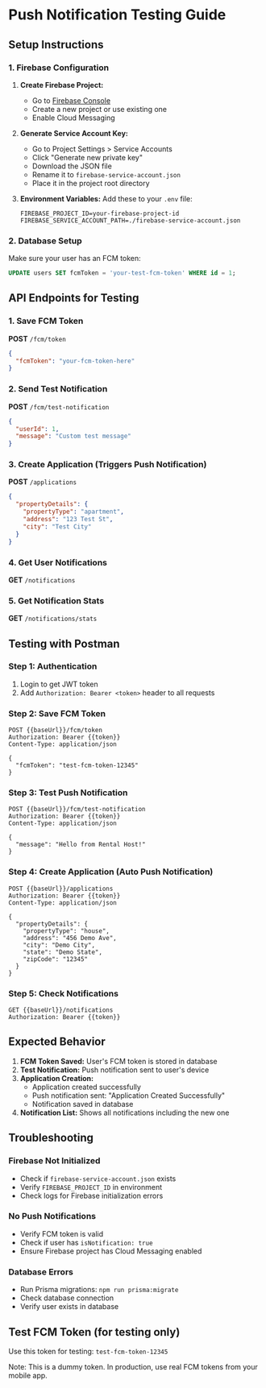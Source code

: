 # Push Notification Testing Guide

## Setup Instructions

### 1. Firebase Configuration

1. **Create Firebase Project:**
   - Go to [Firebase Console](https://console.firebase.google.com/)
   - Create a new project or use existing one
   - Enable Cloud Messaging

2. **Generate Service Account Key:**
   - Go to Project Settings > Service Accounts
   - Click "Generate new private key"
   - Download the JSON file
   - Rename it to `firebase-service-account.json`
   - Place it in the project root directory

3. **Environment Variables:**
   Add these to your `.env` file:
   ```env
   FIREBASE_PROJECT_ID=your-firebase-project-id
   FIREBASE_SERVICE_ACCOUNT_PATH=./firebase-service-account.json
   ```

### 2. Database Setup

Make sure your user has an FCM token:
```sql
UPDATE users SET fcmToken = 'your-test-fcm-token' WHERE id = 1;
```

## API Endpoints for Testing

### 1. Save FCM Token
**POST** `/fcm/token`
```json
{
  "fcmToken": "your-fcm-token-here"
}
```

### 2. Send Test Notification
**POST** `/fcm/test-notification`
```json
{
  "userId": 1,
  "message": "Custom test message"
} 
```

### 3. Create Application (Triggers Push Notification)
**POST** `/applications`
```json
{
  "propertyDetails": {
    "propertyType": "apartment",
    "address": "123 Test St",
    "city": "Test City"
  }
}
```

### 4. Get User Notifications
**GET** `/notifications`

### 5. Get Notification Stats
**GET** `/notifications/stats`

## Testing with Postman

### Step 1: Authentication
1. Login to get JWT token
2. Add `Authorization: Bearer <token>` header to all requests

### Step 2: Save FCM Token
```http
POST {{baseUrl}}/fcm/token
Authorization: Bearer {{token}}
Content-Type: application/json

{
  "fcmToken": "test-fcm-token-12345"
}
```

### Step 3: Test Push Notification
```http
POST {{baseUrl}}/fcm/test-notification
Authorization: Bearer {{token}}
Content-Type: application/json

{
  "message": "Hello from Rental Host!"
}
```

### Step 4: Create Application (Auto Push Notification)
```http
POST {{baseUrl}}/applications
Authorization: Bearer {{token}}
Content-Type: application/json

{
  "propertyDetails": {
    "propertyType": "house",
    "address": "456 Demo Ave",
    "city": "Demo City",
    "state": "Demo State",
    "zipCode": "12345"
  }
}
```

### Step 5: Check Notifications
```http
GET {{baseUrl}}/notifications
Authorization: Bearer {{token}}
```

## Expected Behavior

1. **FCM Token Saved:** User's FCM token is stored in database
2. **Test Notification:** Push notification sent to user's device
3. **Application Creation:** 
   - Application created successfully
   - Push notification sent: "Application Created Successfully"
   - Notification saved in database
4. **Notification List:** Shows all notifications including the new one

## Troubleshooting

### Firebase Not Initialized
- Check if `firebase-service-account.json` exists
- Verify `FIREBASE_PROJECT_ID` in environment
- Check logs for Firebase initialization errors

### No Push Notifications
- Verify FCM token is valid
- Check if user has `isNotification: true`
- Ensure Firebase project has Cloud Messaging enabled

### Database Errors
- Run Prisma migrations: `npm run prisma:migrate`
- Check database connection
- Verify user exists in database

## Test FCM Token (for testing only)
Use this token for testing: `test-fcm-token-12345`

Note: This is a dummy token. In production, use real FCM tokens from your mobile app.
